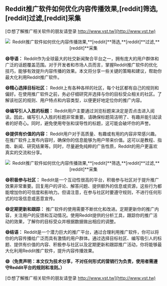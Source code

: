 ## **Reddit推广软件如何优化内容传播效果,**[reddit]**筛选,**[reddit]**过滤,**[reddit]**采集**

[😍想了解推广相关软件的朋友请登录 http://www.vst.tw](http://www.vst.tw)

 <center><img src="https://vst.tw/MP4/tuiguang/png/0.png" alt="Reddit推广软件如何优化内容传播效果,**[reddit]**筛选,**[reddit]**过滤,**[reddit]**采集"></center>

**😄导语：**
Reddit作为全球最大的社交新闻聚合平台之一，拥有庞大的用户群体和广泛的话题覆盖范围。对于开发者和市场人员而言，掌握Reddit推广软件的优化技巧，能够有效提升内容传播的效果。本文将分享一些关键的策略和建议，帮助你最大化利用Reddit推广软件。

**😄精心选择目标社区：**
Reddit上有各种各样的社区，每个社区都有自己的规则和偏好。在使用推广软件之前，务必仔细研究并选择与你的目标受众相关的社区。了解该社区的规则、用户特点和内容类型，以便更好地定位你的推广内容。

**😄编写引人入胜的标题：**
Reddit用户主要通过浏览标题来决定是否点击进入阅读。因此，编写引人入胜的标题非常重要。请确保标题简洁明了、有趣并能引起读者的好奇心。同时，避免使用夸张和误导性的标题，这可能会破坏你的声誉。

**😄提供有价值的内容：**
Reddit用户对于高质量、有趣或有用的内容非常感兴趣。在推广软件上发布内容时，确保你的信息能够为用户带来价值。这可以是教程、指南、新闻、研究结果等。同时，尽量避免纯粹的广告性质，Reddit的用户更喜欢真实的交流和分享。

 <center><img src="https://vst.tw/MP4/tuiguang/png/2.png" alt="Reddit推广软件如何优化内容传播效果,**[reddit]**筛选,**[reddit]**过滤,**[reddit]**采集"></center>

**😄积极参与社区：**
Reddit是一个互动性很高的平台，积极参与社区对于提升推广效果非常重要。回复用户的评论、解答问题、提供额外的信息或资源，这些行为都能增加你的可信度和影响力。但请注意，在参与社区时要遵守规则，不进行任何形式的垃圾信息或恶意宣传。

**😄定期更新和跟踪：**
推广软件的使用需要不断优化和改进。定期更新你的推广内容，关注用户的反馈和互动情况。使用Reddit提供的分析工具，跟踪你的推广活动的效果，了解你的目标受众并根据数据做出相应的调整。

**😄结语：**
Reddit是一个潜力巨大的推广平台，通过合理利用推广软件，你可以将你的内容传播给广泛而具有激情的用户群体。通过选择目标社区、编写吸引人的标题、提供有价值的内容、积极参与社区以及定期更新和跟踪推广活动，你将能够最大化利用Reddit推广软件，提升内容传播效果。

**😄（免责声明：本文仅为技术分享，不对任何形式的营销行为负责，使用者需遵守Reddit平台的规则和准则。）**

[😍想了解推广相关软件的朋友请登录 http://www.vst.tw](http://www.vst.tw)



